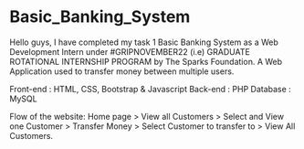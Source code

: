 # Basic_Banking_System

Hello guys, I have completed my task 1 Basic Banking System as a Web Development Intern under #GRIPNOVEMBER22 (i.e) GRADUATE ROTATIONAL INTERNSHIP PROGRAM by The Sparks Foundation.
A Web Application used to transfer money between multiple users.

Front-end : HTML, CSS, Bootstrap & Javascript 
Back-end : PHP Database : MySQL

Flow of the website: Home page > View all Customers > Select and View one Customer > Transfer Money > Select Customer to transfer to > View All Customers. 

